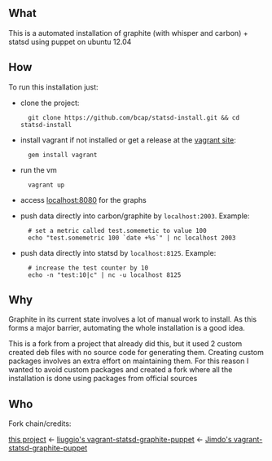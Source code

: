 What
----

This is a automated installation of graphite (with whisper and carbon) + statsd using puppet on ubuntu 12.04

How
---

To run this installation just:

* clone the project:

		git clone https://github.com/bcap/statsd-install.git && cd statsd-install

* install vagrant if not installed or get a release at the [vagrant site](http://vagrantup.com/):

		gem install vagrant 

* run the vm 

		vagrant up

* access [localhost:8080](http://localhost:8080) for the graphs

* push data directly into carbon/graphite by `localhost:2003`. Example: 
		
		# set a metric called test.somemetic to value 100
		echo "test.somemetric 100 `date +%s`" | nc localhost 2003

* push data directly into statsd by `localhost:8125`. Example:

		# increase the test counter by 10
		echo -n "test:10|c" | nc -u localhost 8125

Why
---

Graphite in its current state involves a lot of manual work to install. As this forms a major barrier, automating the whole installation is a good idea.

This is a fork from a project that already did this, but it used 2 custom created deb files with no source code for generating them. Creating custom packages involves an extra effort on maintaining them. For this reason I wanted to avoid custom packages and created a fork where all the installation is done using packages from official sources

Who
---

Fork chain/credits:

[this project](https://github.com/bcap/statsd-install) <- [liuggio's vagrant-statsd-graphite-puppet](https://github.com/liuggio/vagrant-statsd-graphite-puppet) <- [Jimdo's vagrant-statsd-graphite-puppet](https://github.com/Jimdo/vagrant-statsd-graphite-puppet)
